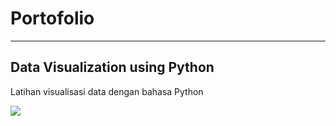 # Portofolio
---
## Data Visualization using Python
Latihan visualisasi data dengan bahasa Python

[![](https://img.shields.io/badge/Google_ColabRun_on_Google_Colab-orange?logo=googlecolab&style=flatsquare)](https://colab.research.google.com/drive/1e3rPyCbc4V6s-Nu7G3XBAmtqTjvOr82h?usp=sharing)
